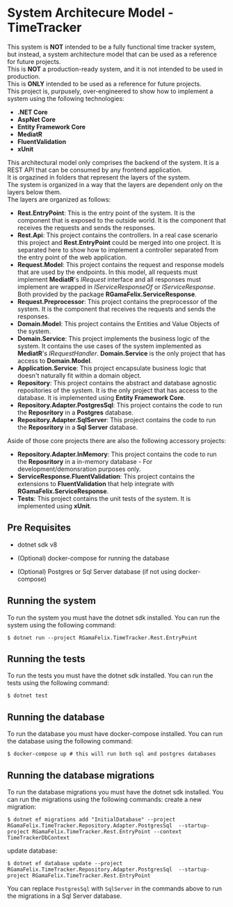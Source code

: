 # System Architecure Model - TimeTracker

This system is **NOT** intended to be a fully functional time tracker system, but instead, a system architecture model that can be used as a reference for future projects.\
This is **NOT** a production-ready system, and it is not intended to be used in production.\
This is **ONLY** intended to be used as a reference for future projects.\
This project is, purpusely, over-engineered to show how to implement a system using the following technologies:

* **.NET Core**
* **AspNet Core**
* **Entity Framework Core**
* **MediatR**
* **FluentValidation**
* **xUnit**

This architectural model only comprises the backend of the system. It is a REST API that can be consumed by any frontend application.\
It is orgazined in folders that represent the layers of the system.\
The system is organized in a way that the layers are dependent only on the layers below them.\
The layers are organized as follows:

* **Rest.EntryPoint**: This is the entry point of the system. It is the component that is exposed to the outside world. It is the component that receives the requests and sends the responses.
* **Rest.Api**: This project contains the controllers. In a real case scenario this project and __Rest.EntryPoint__ could be merged into one project. It is separated here to show how to implement a controller separated from the entry point of the web application.
* **Request.Model**: This project contains the request and response models that are used by the endpoints. In this model, all requests must implement **MediatR**'s _IRequest_ interface and all responses must implement are wrapped in _IServiceResponseOf<T>_ or _IServiceResponse_. Both provided by the package **RGamaFelix.ServiceResponse**.
* **Request.Preprocessor**: This project contains the preprocessor of the system. It is the component that receives the requests and sends the responses.
* **Domain.Model**: This project contains the Entities and Value Objects of the system.
* **Domain.Service**: This project implements the business logic of the system. It contains the use cases of the system implemented as **MediatR**'s _IRequestHandler_. **Domain.Service** is the only project that has access to **Domain.Model**.
* **Application.Service**: This project encapsulate business logic that doesn't naturally fit within a domain object.
* **Repository**: This project contains the abstract and database agnostic repositories of the system. It is the only project that has access to the database. It is implemented using **Entity Framework Core**.
* **Repository.Adapter.PostgresSql**: This project contains the code to run the **Reposritory** in a **Postgres** database.
* **Repository.Adapter.SqlServer**: This project contains the code to run the **Reposritory** in a **Sql Server** database.

Aside of those core projects there are also the following accessory projects:

* **Repository.Adapter.InMemory**: This project contains the code to run the **Reposritory** in a in-memory database - For development/demonsration purposes only.
* **ServiceResponse.FluentValidation**: This project contains the extensions to **FluentValidation** that help integrate with **RGamaFelix.ServiceResponse**.
* **Tests**: This project contains the unit tests of the system. It is implemented using **xUnit**.

## Pre Requisites

* dotnet sdk v8 

* (Optional) docker-compose for running the database

* (Optional) Postgres or Sql Server database (if not using docker-compose)

## Running the system

To run the system you must have the dotnet sdk installed. You can run the system using the following command:

`$ dotnet run --project RGamaFelix.TimeTracker.Rest.EntryPoint`

## Running the tests

To run the tests you must have the dotnet sdk installed. You can run the tests using the following command:

`$ dotnet test`

## Running the database

To run the database you must have docker-compose installed. You can run the database using the following command:

`$ docker-compose up # this will run both sql and postgres databases`


## Running the database migrations

To run the database migrations you must have the dotnet sdk installed. You can run the migrations using the following commands:
create a new migration:

`$ dotnet ef migrations add "InitialDatabase" --project RGamaFelix.TimeTracker.Repository.Adapter.PostgresSql  --startup-project RGamaFelix.TimeTracker.Rest.EntryPoint --context TimeTrackerDbContext`

update database:

`$ dotnet ef database update --project RGamaFelix.TimeTracker.Repository.Adapter.PostgresSql  --startup-project RGamaFelix.TimeTracker.Rest.EntryPoint`

You can replace `PostgresSql` with `SqlServer` in the commands above to run the migrations in a Sql Server database.
